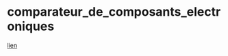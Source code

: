 # comparateur_de_composants_electroniques
 
[lien](https://nath54.github.io/comparateur_de_composants_electroniques/)
